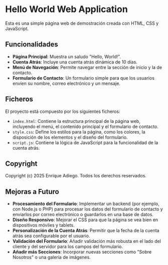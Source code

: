 # Hello World Web Application

Esta es una simple página web de demostración creada con HTML, CSS y JavaScript.

## Funcionalidades

*   **Página Principal**: Muestra un saludo "Hello, World!".
*   **Cuenta Atrás**: Incluye una cuenta atrás dinámica de 10 días.
*   **Menú de Navegación**: Permite navegar entre la sección de inicio y la de contacto.
*   **Formulario de Contacto**: Un formulario simple para que los usuarios envíen su nombre, correo electrónico y un mensaje.

## Ficheros

El proyecto está compuesto por los siguientes ficheros:

*   `index.html`: Contiene la estructura principal de la página web, incluyendo el menú, el contenido principal y el formulario de contacto.
*   `style.css`: Define los estilos para la página, como los colores, la disposición de los elementos y el diseño del formulario.
*   `script.js`: Contiene la lógica de JavaScript para la funcionalidad de la cuenta atrás.

## Copyright

Copyright (c) 2025 Enrique Adiego. Todos los derechos reservados.

## Mejoras a Futuro

*   **Procesamiento del Formulario**: Implementar un backend (por ejemplo, con Node.js o PHP) para procesar los datos del formulario de contacto y enviarlos por correo electrónico o guardarlos en una base de datos.
*   **Diseño Responsivo**: Mejorar el CSS para que la página se vea bien en dispositivos móviles y tablets.
*   **Personalización de la Cuenta Atrás**: Permitir que la fecha de la cuenta atrás sea configurable por el usuario.
*   **Validación del Formulario**: Añadir validación más robusta en el lado del cliente y del servidor para los campos del formulario.
*   **Añadir más Secciones**: Incorporar nuevas secciones como "Sobre Nosotros" o una galería de imágenes.
